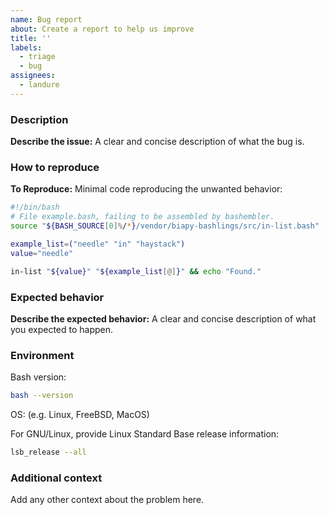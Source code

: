 ```yaml
---
name: Bug report
about: Create a report to help us improve
title: ''
labels:
  - triage
  - bug
assignees:
  - landure
---
```


### Description

**Describe the issue:**
A clear and concise description of what the bug is.

### How to reproduce

**To Reproduce:**
Minimal code reproducing the unwanted behavior:

```bash
#!/bin/bash
# File example.bash, failing to be assembled by bashembler.
source "${BASH_SOURCE[0]%/*}/vendor/biapy-bashlings/src/in-list.bash"

example_list=("needle" "in" "haystack")
value="needle"

in-list "${value}" "${example_list[@]}" && echo "Found."
```

### Expected behavior

**Describe the expected behavior:**
A clear and concise description of what you expected to happen.

### Environment

Bash version:

```bash
bash --version
```

OS: (e.g. Linux, FreeBSD, MacOS)

For GNU/Linux, provide Linux Standard Base release information:

```bash
lsb_release --all
```

### Additional context

Add any other context about the problem here.
